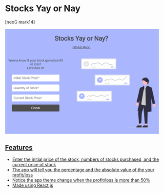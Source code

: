 # Stocks Yay or Nay

[neoG mark14]

<a href="https://markfourteen-stocks.netlify.app/"><img src="https://github.com/himadri2110/portfolio/blob/main/img/stocks.png" />
  
## Features
  
- Enter the initial price of the stock, numbers of stocks purchased, and the current price of stock
- The app will tell you the percentage and the absolute value of the your profit/loss
- Notice the app theme change when the profit/loss is more than 50%
- Made using React.js


